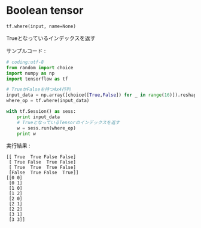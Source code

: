# Boolean tensor

`tf.where(input, name=None)`

Trueとなっているインデックスを返す

サンプルコード :

```python
# coding:utf-8
from random import choice
import numpy as np
import tensorflow as tf

# TrueかFalseを持つ4x4行列
input_data = np.array([choice([True,False]) for _ in range(16)]).reshape(4, 4)
where_op = tf.where(input_data)

with tf.Session() as sess:
    print input_data
    # TrueとなっているTensorのインデックスを返す
    w = sess.run(where_op)
    print w
```

実行結果 :

```
[[ True  True False False]
 [ True False  True False]
 [ True  True  True False]
 [False  True False  True]]
[[0 0]
 [0 1]
 [1 0]
 [1 2]
 [2 0]
 [2 1]
 [2 2]
 [3 1]
 [3 3]]
```

